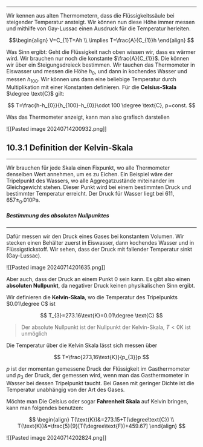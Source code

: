 ***

Wir kennen aus alten Thermometern, dass die Flüssigkeitssäule bei steigender Temperatur ansteigt. Wir können nun diese Höhe immer messen und mithilfe von Gay-Lussac einen Ausdruck für die Temperatur herleiten.

$$\begin{align}
V=C_{1}T=Ah \\
\implies T=\frac{A}{C_{1}}h
\end{align}
$$

Was Sinn ergibt: Geht die Flüssigkeit nach oben wissen wir, dass es wärmer wird. Wir brauchen nur noch die konstante $\frac{A}{C_{1}}$. Die können wir über ein Steigungsdreieck bestimmen. Wir tauchen das Thermometer in Eiswasser und messen die Höhe $h_{0}$, und dann in kochendes Wasser und messen $h_{100}$. Wir können uns dann eine beliebige Temperatur durch Multiplikation mit einer Konstanten definieren. Für die **Celsius-Skala** $\degree \text{C}$ gilt:

$$
T=\frac{h-h_{0}}{h_{100}-h_{0}}\cdot  100 \degree \text{C}, p=const.
$$

Was das Thermometer anzeigt, kann man also grafisch darstellen

![[Pasted image 20240714200932.png]]

## 10.3.1 Definition der Kelvin-Skala
***

Wir brauchen für jede Skala einen Fixpunkt, wo alle Thermometer denselben Wert annehmen, um es zu Eichen. Ein Beispiel wäre der Tripelpunkt des Wassers, wo alle Aggregatzustände miteinander im Gleichgewicht stehen. Dieser Punkt wird bei einem bestimmten Druck und bestimmter Temperatur erreicht. Der Druck  für Wasser liegt bei $611,657 \pm_{0}.010 \text{Pa}$.

##### Bestimmung des absoluten Nullpunktes
***

Dafür messen wir den Druck eines Gases bei konstantem Volumen. Wir stecken einen Behälter zuerst in Eiswasser, dann kochendes Wasser und in Flüssigstickstoff. Wir sehen, dass der Druck mit fallender Temperatur sinkt (Gay-Lussac). 

![[Pasted image 20240714201635.png]]

Aber auch, dass der Druck an einem Punkt $0$ sein kann. Es gibt also einen **absoluten Nullpunkt**, da negativer Druck keinen physikalischen Sinn ergibt.

Wir definieren die **Kelvin-Skala**, wo die Temperatur des Tripelpunkts $0.01\degree C$ ist

$$
T_{3}=273.16\text{K}=0.01\degree \text{C}
$$

>Der absolute Nullpunkt ist der Nullpunkt der Kelvin-Skala, $T<0\text{K}$ ist unmöglich

Die Temperatur über die Kelvin Skala lässt sich messen über 

$$
T=\frac{273,16\text{K}}{p_{3}}p
$$

$p$ ist der momentan gemessene Druck der Flüssigkeit im Gasthermometer und $p_{3}$ der Druck, der gemessen wird, wenn man das Gasthermometer in Wasser bei dessen Tripelpunkt taucht. Bei Gasen mit geringer Dichte ist die Temperatur unabhängig von der Art des Gases.

Möchte man Die Celsius oder sogar **Fahrenheit Skala** auf Kelvin bringen, kann man folgendes benutzen:

$$
\begin{align}
T(\text{K})&=273.15+T(\degree\text{C}) \\
T(\text{K})&=\frac{5}{9}[T(\degree\text{F})+459.67]
\end{align}
$$

![[Pasted image 20240714202824.png]]

